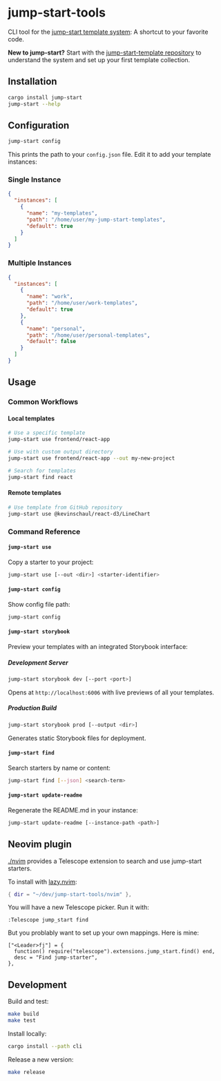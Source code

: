 # jump-start-tools

CLI tool for the [jump-start template system](https://github.com/kevinschaul/jump-start-template): A shortcut to your favorite code.

**New to jump-start?** Start with the [jump-start-template repository](https://github.com/kevinschaul/jump-start-template) to understand the system and set up your first template collection.

## Installation

```bash
cargo install jump-start
jump-start --help
```

## Configuration

```bash
jump-start config
```

This prints the path to your `config.json` file. Edit it to add your template instances:

### Single Instance

```json
{
  "instances": [
    {
      "name": "my-templates",
      "path": "/home/user/my-jump-start-templates",
      "default": true
    }
  ]
}
```

### Multiple Instances

```json
{
  "instances": [
    {
      "name": "work",
      "path": "/home/user/work-templates",
      "default": true
    },
    {
      "name": "personal",
      "path": "/home/user/personal-templates",
      "default": false
    }
  ]
}
```

## Usage

### Common Workflows

#### Local templates

```bash
# Use a specific template
jump-start use frontend/react-app

# Use with custom output directory
jump-start use frontend/react-app --out my-new-project

# Search for templates
jump-start find react
```

#### Remote templates

```bash
# Use template from GitHub repository
jump-start use @kevinschaul/react-d3/LineChart
```

### Command Reference

#### `jump-start use`

Copy a starter to your project:

```bash
jump-start use [--out <dir>] <starter-identifier>
```

#### `jump-start config`

Show config file path:

```bash
jump-start config
```

#### `jump-start storybook`

Preview your templates with an integrated Storybook interface:

##### Development Server

```bash
jump-start storybook dev [--port <port>]
```

Opens at `http://localhost:6006` with live previews of all your templates.

##### Production Build

```bash
jump-start storybook prod [--output <dir>]
```

Generates static Storybook files for deployment.

#### `jump-start find`

Search starters by name or content:

```bash
jump-start find [--json] <search-term>
```

#### `jump-start update-readme`

Regenerate the README.md in your instance:

```bash
jump-start update-readme [--instance-path <path>]
```

## Neovim plugin

[./nvim](./nvim) provides a Telescope extension to search and use jump-start starters.

To install with [lazy.nvim](https://lazy.folke.io/):

```lua
{ dir = "~/dev/jump-start-tools/nvim" },
```

You will have a new Telescope picker. Run it with:

```
:Telescope jump_start find
```

But you problably want to set up your own mappings. Here is mine:

```
["<Leader>fj"] = {
  function() require("telescope").extensions.jump_start.find() end,
  desc = "Find jump-starter",
},
```

## Development

Build and test:

```bash
make build
make test
```

Install locally:

```bash
cargo install --path cli
```

Release a new version:

```bash
make release
```
